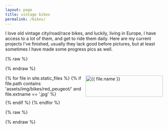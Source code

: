 ```yaml
---
layout: page
title: vintage bikes
permalink: /bikes/
---
```


I love old vintage city/road/race bikes, and luckily, living in Europe, I have access to a lot of them, and get to ride them daily. Here are my current projects I've finished, usually they lack good before pictures, but at least sometimes I have made some progress pics as well.

{% raw %}
<link rel="stylesheet" href="https://cdnjs.cloudflare.com/ajax/libs/baguettebox.js/1.12.0/baguetteBox.min.css">
<script src="https://cdnjs.cloudflare.com/ajax/libs/baguettebox.js/1.12.0/baguetteBox.min.js"></script>
 
<style>
.image-grid {
  display: grid;
  grid-template-columns: repeat(auto-fit, minmax(200px, 1fr));
  gap: 10px;
}

.image-grid img {
  width: 100%;
  height: auto;
}
</style>
{% endraw %}

<div class="image-grid">
  {% for file in site.static_files %}
    {% if file.path contains 'assets/img/bikes/red_peugeot/' and file.extname == '.jpg' %}
      <a href="{{ file.path }}"><img src="{{ file.path }}" alt="{{ file.name }}"></a>
    {% endif %}
  {% endfor %}
</div>

{% raw %}
<script>
  baguetteBox.run('.image-grid');
</script>
{% endraw %}